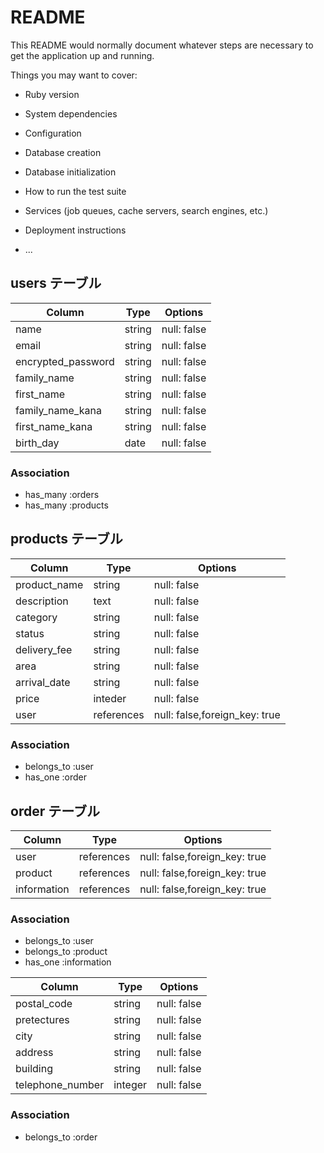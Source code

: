 # README

This README would normally document whatever steps are necessary to get the
application up and running.

Things you may want to cover:

* Ruby version

* System dependencies

* Configuration

* Database creation

* Database initialization

* How to run the test suite

* Services (job queues, cache servers, search engines, etc.)

* Deployment instructions

* ...


## users テーブル

| Column             | Type   | Options     |
| ------------------ | ------ | ----------- |
| name               | string | null: false |
| email              | string | null: false |
| encrypted_password | string | null: false |
| family_name        | string | null: false |
| first_name         | string | null: false |
| family_name_kana   | string | null: false |
| first_name_kana    | string | null: false |
| birth_day          | date   | null: false |

### Association

- has_many :orders
- has_many :products

## products テーブル

| Column             | Type      | Options                       |
| ------------------ | --------- | ----------------------------- |
| product_name       | string    | null: false                   |
| description        | text      | null: false                   |
| category           | string    | null: false                   |
| status             | string    | null: false                   |
| delivery_fee       | string    | null: false                   |
| area               | string    | null: false                   |
| arrival_date       | string    | null: false                   |
| price              | inteder   | null: false                   |
| user               | references| null: false,foreign_key: true |

### Association

- belongs_to :user
- has_one    :order

## order テーブル

| Column             | Type      | Options                       |
| ------------------ | --------- | ----------------------------- |
| user               | references| null: false,foreign_key: true |
| product            | references| null: false,foreign_key: true |
| information        | references| null: false,foreign_key: true |

### Association

- belongs_to :user
- belongs_to :product
- has_one    :information

| Column             | Type      | Options                       |
| ------------------ | --------- | ----------------------------- |
| postal_code        | string    | null: false                   |
| pretectures        | string    | null: false                   |
| city               | string    | null: false                   |
| address            | string    | null: false                   |
| building           | string    | null: false                   |
| telephone_number   | integer   | null: false                   |


### Association

- belongs_to :order